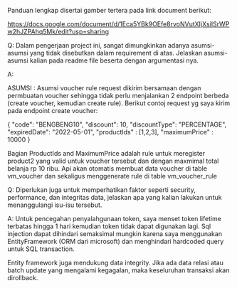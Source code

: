 Panduan lengkap disertai gamber tertera pada link document berikut:

https://docs.google.com/document/d/1Eca5YBk9OEfe8rvoNVutXIjXsiISrWPw2hJZPAhq5Mk/edit?usp=sharing


Q:
Dalam pengerjaan project ini, sangat dimungkinkan adanya asumsi-asumsi yang tidak
disebutkan dalam requirement di atas. Jelaskan asumsi-asumsi kalian pada readme file beserta
dengan argumentasi nya.


A:

ASUMSI :
Asumsi voucher rule request dikirim bersamaan dengan permbuatan voucher sehingga tidak perlu menjalankan 2 endpoint berbeda (create voucher, kemudian create rule). Berikut contoj request yg saya kirim pada endpoint create voucher:

{
    "code": "BENGBENG10",
    "discount": 10,
    "discountType": "PERCENTAGE",
    "expiredDate": "2022-05-01",
    "productIds" : [1,2,3], 
    "maximumPrice" : 10000
}

Bagian ProductIds and MaximumPrice adalah rule untuk meregister product2 yang valid untuk voucher tersebut dan dengan maxmimal total belanja rp 10 ribu. Api akan otomatis membuat data voucher di table vm_voucher dan sekaligus menggenerate rule di table vm_voucher_rule



Q:
Diperlukan juga untuk memperhatikan faktor seperti security,
performance, dan integritas data, jelaskan apa yang kalian lakukan untuk menanggulangi
isu-isu tersebut.

A:
Untuk pencegahan penyalahgunaan token, saya menset token lifetime terbatas hingga 1 hari kemudian token tidak dapat digunakan lagi. Sql injection dapat dihindari semaksimal mungkin karena saya menggunakan EntityFramework (ORM dari microsoft) dan menghindari hardcoded query untuk SQL transaction.

Entity framework juga mendukung data integrity. Jika ada data relasi atau batch update yang mengalami kegagalan, maka keseluruhan transaksi akan dirollback.

